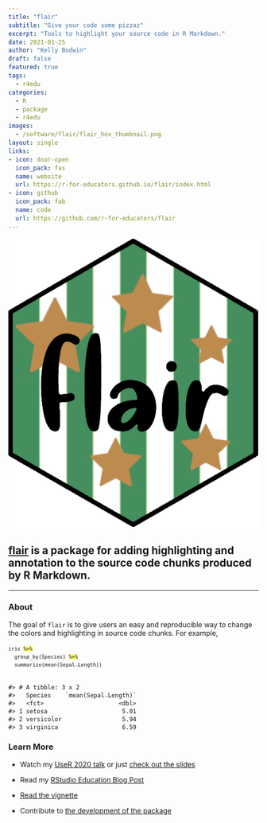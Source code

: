 ```yaml
---
title: "flair"
subtitle: "Give your code some pizzaz"
excerpt: "Tools to highlight your source code in R Markdown."
date: 2021-01-25
author: "Kelly Bodwin"
draft: false
featured: true
tags:
  - r4edu
categories:
  - R
  - package
  - r4edu
images:
  - /software/flair/flair_hex_thumbnail.png
layout: single
links:
- icon: door-open
  icon_pack: fas
  name: website
  url: https://r-for-educators.github.io/flair/index.html
- icon: github
  icon_pack: fab
  name: code
  url: https://github.com/r-for-educators/flair
---
```


![flair hex](flair_hex.png)

## [flair](https://github.com/r-for-educators/flair) is a package for adding highlighting and annotation to the source code chunks produced by R Markdown.

---

### About

The goal of `flair` is to give users an easy and reproducible way to change
the colors and highlighting in source code chunks.  For example,

<pre><code class="language-r"><code>iris <span style="background-color:#ffff7f">%&gt;%</span><br>  group_by(Species) <span style="background-color:#ffff7f">%&gt;%</span><br>  summarize(mean(Sepal.Length))</code></code></pre>
<pre><code>
#&gt; # A tibble: 3 x 2
#&gt;   Species    `mean(Sepal.Length)`
#&gt;   &lt;fct&gt;                     &lt;dbl&gt;
#&gt; 1 setosa                     5.01
#&gt; 2 versicolor                 5.94
#&gt; 3 virginica                  6.59
</code></pre>


### Learn More

* Watch my [UseR 2020 talk](https://www.youtube.com/watch?v=sXFJ_AZ4jeA) or just
[check out the slides](https://kbod.win/talks/user_2020/#1)

* Read my [RStudio Education Blog Post](https://education.rstudio.com/blog/2020/05/flair/)

* [Read the vignette](https://cran.r-project.org/web/packages/flair/vignettes/how_to_flair.html)

* Contribute to [the development of the package](https://github.com/r-for-educators/flair)
